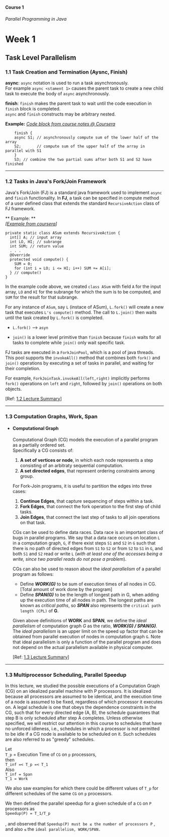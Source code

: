 **Course 1**  
###### Parallel Programming in Java

# Week 1
## Task Level Parallelism
### 1.1 Task Creation and Termination (Aysnc, Finish)
**async**: `async` notation is used to run a task asynchronously.  
For example `async <stament 1>` causes the parent task to create a new child task to execute the body of `async` asynchronously.

**finish**: `finish` makes the parent task to wait until the code execution in `finish` block is completed.  
`async` and `finish` constructs may be arbitrary nested.  

**Example:**
*[Code block from course notes @ Coursera](https://www.coursera.org/learn/parallel-programming-in-java/lecture/TLz5M/1-1-task-creation-and-termination-async-finish)*

```
    finish {
    async S1; // asynchronously compute sum of the lower half of the array
    S2;       // compute sum of the upper half of the array in parallel with S1
    }
    S3; // combine the two partial sums after both S1 and S2 have finished
```  

****

### 1.2 Tasks in Java's Fork/Join Framework  

Java's Fork/Join (FJ) is a standard java framework used to implement `async` and `finish` functionality. In **FJ**, a task can be specified in compute method of a user defined class that extends the standard `RecursiveAction` class of FJ framework. 

** Example: **  
*[<a href="https://www.coursera.org/learn/parallel-programming-in-java/supplement/wlDUr/1-2-lecture-summary" target="_blank">Example from coursera</a>]*

```
private static class ASum extends RecursiveAction {
  int[] A; // input array
  int LO, HI; // subrange
  int SUM; // return value
  . . .
  @Override
  protected void compute() {
    SUM = 0;
    for (int i = LO; i <= HI; i++) SUM += A[i];
  } // compute()
}
```  
In the example code above, we created `class ASum` with field `A` for the input array, `LO` and `HI` for the subrange for which the sum is to be computed, and `SUM` for the result for that subrange.

For any instance of `ASum`, say `L` (instace of ASum), `L.fork()` will create a new task that executes `L's compute()` method. The call to `L.join()` then waits until the task created by `L.fork()` is completed.  
* `L.fork()` --> `asyn`  

* `join()` is a lower level primitive than `finish` because `finish` waits for all tasks to complete while `join()` only wait specific task.  

FJ tasks are executed in a `ForkJoinPool`, which is a pool of java threads. This pool supports the `invokeAll()` method that combines both `fork()` and `join()` operations by executing a set of tasks in parallel, and waiting for their completion.  

For example, `ForkJoinTask.invokeAll(left,right)` implicitly performs `fork()` operations on `left` and `right`, followed by `join()` operations on both objects.

[Ref: <a href="https://www.coursera.org/learn/parallel-programming-in-java/supplement/wlDUr/1-2-lecture-summary" target="_blank">1.2 Lecture Summary</a>]

***

### 1.3 Computation Graphs, Work, Span
* #### Computational Graph  
  Computational Graph (CG) models the execution of a parallel program as a partially ordered set.  
  Specifically a CG consists of:  
  1. **A set of vertices or node**, in which each node represents a step consisting of an arbitraty sequential computation.  
  2. **A set directed edges**, that represent ordering constraints among group.

  For Fork-Join programs, it is useful to partition the edges into three cases:  
    1. **Continue Edges**, that capture sequencing of steps within a task.
    2. **Fork Edges**, that connect the fork operation to the first step of child tasks.
    3. **Join Edges**, that connect the last step of tasks to all join operations on that task.  

  CGs can be used to define data races. Data race is an important class of bugs in parallel programs. We say that a data race occurs on location `L` in a computation graph, `G`, if there exist steps `S1` and `S2` in `G` such that there is no path of directed edges from `S1` to `S2` or from `S2` to `S1` in `G`, and both `S1` and `S2` read or write `L` (*with at least one of the accesses being a write, since two parallel reads do not pose a problem*).  

  CGs can also be used to reason about the *ideal parallelism* of a parallel program as follows:

  * Define ***WORK(G)*** to be sum of execution times of all nodes in CG. [Total amount of work done by the program]  
  * Define ***SPAN(G)*** to be the length of longest path in G, when adding up the execution time of all nodes in path. The longest paths are known as *critical paths*, so ***SPAN*** also represents the `critical path length (CPL)` of **G**.

  Given above definitions of **WORK** and **SPAN**, we define the *ideal parallelism* of computation graph *G* as the ratio, ***WORK(G) / SPAN(G)***.  
  The *ideal parallelism* is an upper limit on the speed up factor that can be obtained from parallel execution of nodes in computation graph `G`. Note that ideal parallelism is only a function of the parallel program and does not depend on the actual parallelism available in physical computer.

    [Ref: <a href="https://www.coursera.org/learn/parallel-programming-in-java/supplement/EtCZK/1-3-lecture-summary" target="_blank">1.3 Lecture Summary</a>]

***

  ### 1.3 Multiprocessor Scheduling, Parallel Speedup

  In this lecture, we studied the possible executions of a Computation Graph (CG) on an idealized parallel machine with P processors. It is idealized because all processors are assumed to be identical, and the execution time of a node is assumed to be fixed, regardless of which processor it executes on. A legal schedule is one that obeys the dependence constraints in the CG, such that for every directed edge (A, B), the schedule guarantees that step B is only scheduled after step A completes. Unless otherwise specified, we will restrict our attention in this course to schedules that have no unforced idleness, i.e., schedules in which a processor is not permitted to be idle if a CG node is available to be scheduled on it. Such schedules are also referred to as "greedy" schedules.

  Let  
  `T_p` = Execution Time of `CG` on `p` processors,  
  then  
  `T_inf =< T_p =< T_1`  
  Also  
  `T_inf = Span`  
  `T_1 = Work`   

  We also saw examples for which there could be different values of `T_p` for different schedules of the same `CG` on `p` processors.

We then defined the parallel speedup for a given schedule of a `CG` on `P` processors as  
`Speedup(P) = T_1/T_p`  
​	
 , and observed that `Speedup(P) must be ≤ the number of processors P` , and also `≤` the `ideal parallelism, WORK/SPAN.`

